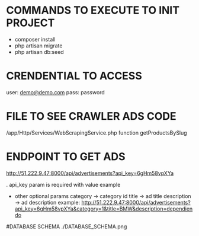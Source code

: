 # COMMANDS TO EXECUTE TO INIT PROJECT
- composer install
- php artisan migrate
- php artisan db:seed

# CRENDENTIAL TO ACCESS
user: demo@demo.com
pass: password

# FILE TO SEE CRAWLER ADS CODE
/app/Http/Services/WebScrapingService.php function getProductsBySlug

# ENDPOINT TO GET ADS
http://51.222.9.47:8000/api/advertisements?api_key=6gHm58vpXYa

. api_key param is required with value example

- other optional params
category -> category id
title -> ad title 
description -> ad description
example:
http://51.222.9.47:8000/api/advertisements?api_key=6gHm58vpXYa&category=1&title=BMW&description=dependiendo

#DATABASE SCHEMA
./DATABASE_SCHEMA.png